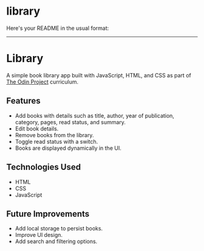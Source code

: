 # library
Here's your README in the usual format:  

---

# Library  

A simple book library app built with JavaScript, HTML, and CSS as part of [The Odin Project](https://www.theodinproject.com/) curriculum.  

## Features  
- Add books with details such as title, author, year of publication, category, pages, read status, and summary.  
- Edit book details.  
- Remove books from the library.  
- Toggle read status with a switch.  
- Books are displayed dynamically in the UI.  

## Technologies Used  
- HTML  
- CSS  
- JavaScript   

## Future Improvements  
- Add local storage to persist books.  
- Improve UI design.  
- Add search and filtering options.  
